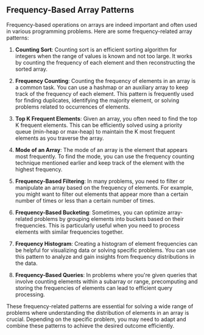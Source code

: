 ## Frequency-Based Array Patterns

Frequency-based operations on arrays are indeed important and often used in various programming problems. Here are some frequency-related array patterns:

1. **Counting Sort**: Counting sort is an efficient sorting algorithm for integers when the range of values is known and not too large. It works by counting the frequency of each element and then reconstructing the sorted array.

2. **Frequency Counting**: Counting the frequency of elements in an array is a common task. You can use a hashmap or an auxiliary array to keep track of the frequency of each element. This pattern is frequently used for finding duplicates, identifying the majority element, or solving problems related to occurrences of elements.

3. **Top K Frequent Elements**: Given an array, you often need to find the top K frequent elements. This can be efficiently solved using a priority queue (min-heap or max-heap) to maintain the K most frequent elements as you traverse the array.

4. **Mode of an Array**: The mode of an array is the element that appears most frequently. To find the mode, you can use the frequency counting technique mentioned earlier and keep track of the element with the highest frequency.

5. **Frequency-Based Filtering**: In many problems, you need to filter or manipulate an array based on the frequency of elements. For example, you might want to filter out elements that appear more than a certain number of times or less than a certain number of times.

6. **Frequency-Based Bucketing**: Sometimes, you can optimize array-related problems by grouping elements into buckets based on their frequencies. This is particularly useful when you need to process elements with similar frequencies together.

7. **Frequency Histogram**: Creating a histogram of element frequencies can be helpful for visualizing data or solving specific problems. You can use this pattern to analyze and gain insights from frequency distributions in the data.

8. **Frequency-Based Queries**: In problems where you're given queries that involve counting elements within a subarray or range, precomputing and storing the frequencies of elements can lead to efficient query processing.

These frequency-related patterns are essential for solving a wide range of problems where understanding the distribution of elements in an array is crucial. Depending on the specific problem, you may need to adapt and combine these patterns to achieve the desired outcome efficiently.